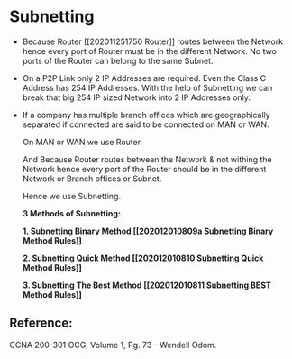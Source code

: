 # Subnetting

* Because Router \[\[202011251750 Router\]\] routes between the Network hence every port of Router must be in the different Network. No two ports of the Router can belong to the same Subnet.
* On a P2P Link only 2 IP Addresses are required. Even the Class C Address has 254 IP Addresses. With the help of Subnetting we can break that big 254 IP sized Network into 2 IP Addresses only.
* If a company has multiple branch offices which are geographically separated if connected are said to be connected on MAN or WAN. 

  On MAN or WAN we use Router. 

  And Because Router routes between the Network & not withing the Network hence every port of the Router should be in the different Network or Branch offices or Subnet. 

  Hence we use Subnetting.

  **3 Methods of Subnetting:**

  **1. Subnetting Binary Method \[\[202012010809a Subnetting Binary Method Rules\]\]**

  **2. Subnetting Quick Method \[\[202012010810 Subnetting Quick Method Rules\]\]**

  **3. Subnetting The Best Method \[\[202012010811 Subnetting BEST Method Rules\]\]**

## Reference:

CCNA 200-301 OCG, Volume 1, Pg. 73 - Wendell Odom.


